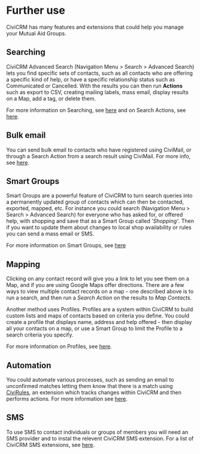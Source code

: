 # Further use

CiviCRM has many features and extensions that could help you manage your Mutual Aid Groups.

## Searching 

CiviCRM Advanced Search (Navigation Menu > Search > Advanced Search) lets you find specific sets of contacts, such as all contacts who are offering a specific kind of help, or have a specific relationship status such as Communicated or Cancelled. With the results you can then run **Actions** such as export to CSV, creating mailing labels, mass email, display results on a Map, add a tag, or delete them.

For more information on Searching, see [here](https://docs.civicrm.org/user/en/latest/the-user-interface/searching/) and on Search Actions, see [here](https://docs.civicrm.org/user/en/latest/the-user-interface/searching/#the-search-action-workflow).

## Bulk email

You can send bulk email to contacts who have registered using CiviMail, or through a Search Action from a search result using CiviMail. For more info, see [here](https://docs.civicrm.org/user/en/latest/email/what-is-civimail/).

## Smart Groups

Smart Groups are a powerful feature of CiviCRM to turn search queries into a permanently updated group of contacts which can then be contacted, exported, mapped, etc. For instance you could search (Navigation Menu > Search > Advanced Search) for everyone who has asked for, or offered help, with shopping and save that as a Smart Group called *'Shopping'*. Then if you want to update them about changes to local shop availability or rules you can send a mass email or SMS.

For more information on Smart Groups, see [here](https://docs.civicrm.org/user/en/latest/organising-your-data/smart-groups/)

## Mapping

Clicking on any contact record will give you a link to let you see them on a Map, and if you are using Google Maps offer directions. There are a few ways to view multiple contact records on a map - one described above is to run a search, and then run a *Search Action* on the results to *Map Contacts*.

Another method uses Profiles. Profiles are a system within CiviCRM to build custom lists and maps of contacts based on criteria you define. You could create a profile that displays name, address and help offered - then display all your contacts on a map, or use a Smart Group to limit the Profile to a search criteria you specify. 

For more information on Profiles, see [here](https://docs.civicrm.org/user/en/latest/organising-your-data/profiles/).

## Automation

You could automate various processes, such as sending an email to unconfirmed matches letting them know that there is a match using [CiviRules](https://civicrm.org/extensions/civirules), an extension which tracks changes within CiviCRM and then performs actions. For more information see [here](https://docs.civicrm.org/civirules/en/latest/).

## SMS

To use SMS to contact individuals or groups of members you will need an SMS provider and to instal the relevent CiviCRM SMS extension. For a list of CiviCRM SMS extensions, see [here](https://civicrm.org/extensions?title=SMS&body_value=&field_extension_cms_tid=All&field_extension_ready_value=All&sort_by=field_extension_current_usage_value&sort_order=DESC).



